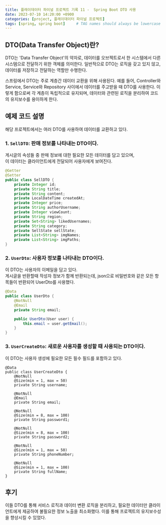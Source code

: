```yaml
---
title: 플레이데이터 파이널 프로젝트 기록 11 -  Spring Boot DTO 사용
date: 2023-07-10 14:20:00 +0900
categories: [project, 플레이데이터 파이널 프로젝트]
tags: [spring, spring boot]     # TAG names should always be lowercase
---
```

## DTO(Data Transfer Object)란?

DTO는 'Data Transfer Object'의 약자로, 데이터를 오브젝트로서 한 시스템에서 다른 시스템으로 전달하기 위한 객체를 의미한다. 일반적으로 DTO는 로직을 갖고 있지 않고, 데이터를 저장하고 전달하는 역할만 수행한다.

스프링에서 DTO는 주로 계층간 데이터 교환을 위해 사용된다. 예를 들어, Controller와 Service, Service와 Repository 사이에서 데이터를 주고받을 때 DTO를 사용한다. 이렇게 함으로써 각 계층이 독립적으로 유지되며, 데이터와 관련된 로직을 분리하여 코드의 유지보수를 용이하게 한다.

## 예제 코드 설명

해당 프로젝트에서는 여러 DTO를 사용하여 데이터를 교환하고 있다.

### 1. `SellDTO`: 판매 정보를 나타내는 DTO이다.
게시글의 속성들 중  판매 정보에 대한 필요한 모든 데이터를 담고 있으며,   
이 데이터는 클라이언트에게 전달되어 사용자에게 보여진다.   

```java
@Getter
@Setter
public class SellDTO {
    private Integer id;
    private String title;
    private String content;
    private LocalDateTime createdAt;
    private Integer price;
    private String authorUsername;
    private Integer viewCount;
    private String region;
    private Set<String> likedUsernames;
    private String category;
    private SellState sellState;
    private List<String> imgNames;
    private List<String> imgPaths;
}

```

### 2. `UserDto`: 사용자 정보를 나타내는 DTO이다. 
이 DTO는 사용자의 이메일을 담고 있다.   
게시글을 반환할때 작성자 정보가 함께 반환되는데, json으로 비밀번호와 같은 모든 항목들이 반환되어 UserDto를 사용했다.

```java
@Data
public class UserDto {
    @NotNull
    @Email
    private String email;

    public UserDto(User user) {
        this.email = user.getEmail();
    }
}

```

### 3. `UserCreateDto`: 새로운 사용자를 생성할 때 사용되는 DTO이다.
이 DTO는 사용자 생성에 필요한 모든 필수 필드를 포함하고 있다.   

```
@Data
public class UserCreateDto {
    @NotNull
    @Size(min = 1, max = 50)
    private String username;

    @NotNull
    @Email
    private String email;

    @NotNull
    @Size(min = 8, max = 100)
    private String password1;

    @NotNull
    @Size(min = 8, max = 100)
    private String password2;

    @NotNull
    @Size(min = 1, max = 50)
    private String phoneNumber;

    @NotNull
    @Size(min = 1, max = 100)
    private String fullName;
}

```

## 후기

이들 DTO를 통해 서비스 로직과 데이터 변환 로직을 분리하고, 필요한 데이터만 클라이언트에게 제공하여 불필요한 정보 노출을 최소화했다. 이를 통해 프로젝트의 유지보수성을 향상시킬 수 있었다.